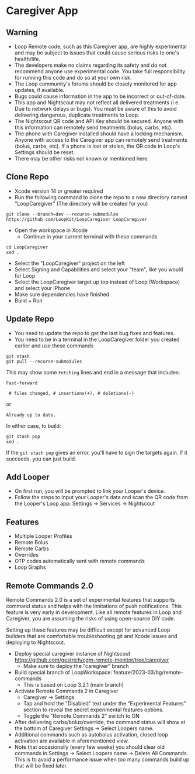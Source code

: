 #  Caregiver App


## Warning

* Loop Remote code, such as this Caregiver app, are highly experimental and may be subject to issues that could cause serious risks to one's health/life.
* The developers make no claims regarding its safety and do not recommend anyone use experimental code. You take full responsibility for running this code and do so at your own risk.
* The Loop community's forums should be closely monitored for app updates, if available.
* Bugs could cause information in the app to be incorrect or out-of-date.
* This app and Nightscout may not reflect all delivered treatments (i.e. Due to network delays or bugs). You must be aware of this to avoid delivering dangerous, duplicate treatments to Loop.
* The Nightscout QR code and API Key should be secured. Anyone with this information can remotely send treatments (bolus, carbs, etc).
* The phone with Caregiver installed should have a locking mechanism. Anyone with access to the Caregiver app can remotely send treatments (bolus, carbs, etc). If a phone is lost or stolen, the QR code in Loop's Settings should be reset.
* There may be other risks not known or mentioned here.

## Clone Repo

* Xcode version 14 or greater required
* Run the following command to clone the repo to a new directory named "LoopCaregiver" (The directory will be created for you)
```
git clone --branch=dev --recurse-submodules https://github.com/LoopKit/LoopCaregiver LoopCaregiver

```
* Open the workspace in Xcode
   * Continue in your current terminal with these commands
```
cd LoopCaregiver
xed .

```
* Select the "LoopCaregiver" project on the left
* Select Signing and Capabilities and select your "team", like you would for Loop
* Select the LoopCaregiver target up top instead of Loop (Workspace) and select your iPhone
* Make sure dependencies have finished
* Build + Run

## Update Repo

* You need to update the repo to get the last bug fixes and features.
* You need to be in a terminal in the LoopCaregiver folder you created earlier and use these commands

```
git stash
git pull --recurse-submodules

```

This may show some `Fetching` lines and end in a message that includes:


`Fast-forward`

` # files changed, # insertions(+), # deletions(-)`

or

`
Already up to date.
`

In either case, to build:

```
git stash pop
xed .

```

If the `git stash pop` gives an error, you'll have to sign the targets again. If it succeeds, you can just build.


## Add Looper

* On first run, you will be prompted to link your Looper's device.
* Follow the steps to input your Looper's data and scan the QR code from the Looper's Loop app: Settings -> Services -> Nightscout


## Features

* Multiple Looper Profiles
* Remote Bolus 
* Remote Carbs
* Overrides
* OTP codes automatically sent with remote commands
* Loop Graphs

## Remote Commands 2.0

Remote Commands 2.0 is a set of experimental features that supports command status and helps with the limitations of push notifications. This feature is very early in development. Like all remote features in Loop and Caregiver, you are assuming the risks of using open-source DIY code.

Setting up these features may be difficult except for advanced Loop builders that are comfortable troubleshooting git and Xcode issues and deploying to Nightscout.

* Deploy special caregiver instance of Nightscout https://github.com/gestrich/cgm-remote-monitor/tree/caregiver
  * Make sure to deploy the "caregiver" branch
* Build special branch of LoopWorkspace: feature/2023-03/bg/remote-commands
  * This is based on Loop 3.2.1 (main branch)
* Activate Remote Commands 2 in Caregiver
  * Caregiver -> Settings
  * Tap and hold the "Disabled" text under the "Experimental Features" section to reveal the secret experimental features options.
  * Toggle the "Remote Commands 2" switch to ON
* After delivering carbs/bolus/override, the command status will show at the bottom of Caregiver Settings -> Select Loopers name.
* Additional commands such as autobolus activation, closed loop activation are available in aforementioned view.
* Note that occasionally (every few weeks) you should clear old commands in Settings -> Select Loopers name -> Delete All Commands. This is to avoid a performance issue when too many commands build up that will be fixed later.
